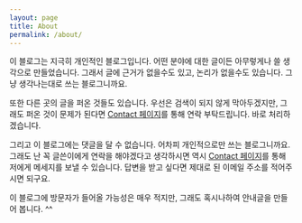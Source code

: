 ```yaml
---
layout: page
title: About
permalink: /about/
---
```


이 블로그는 지극히 개인적인 블로그입니다. 어떤 분야에 대한 글이든 아무렇게나 쓸 생각으로 만들었습니다. 그래서 글에 근거가 없을수도 있고, 논리가 없을수도 있습니다. 그냥 생각나는대로 쓰는 블로그니까요.

또한 다른 곳의 글을 퍼온 것들도 있습니다. 우선은 검색이 되지 않게 막아두겠지만, 그래도 퍼온 것이 문제가 된다면 [Contact 페이지](http://www.wizk.tk/contact/)를 통해 연락 부탁드립니다. 바로 처리하겠습니다.

그리고 이 블로그에는 댓글을 달 수 없습니다. 어차피 개인적으로만 쓰는 블로그니까요. 그래도 난 꼭 글쓴이에게 연락을 해야겠다고 생각하시면 역시 [Contact 페이지](http://www.wizk.tk/contact/)를 통해 저에게 메세지를 보낼 수 있습니다. 답변을 받고 싶다면 제대로 된 이메일 주소를 적어주시면 되구요.

이 블로그에 방문자가 들어올 가능성은 매우 적지만, 그래도 혹시나하여 안내글을 만들어 봅니다. ^^